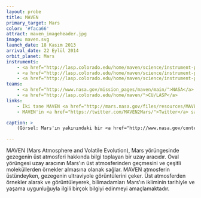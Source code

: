 ```yaml
---
layout: probe
title: MAVEN
primary_target: Mars
color: '#faca66'
attract: maven_imageheader.jpg
image: maven.svg
launch_date: 18 Kasım 2013
arrival_date: 22 Eylül 2014
orbit_planet: Mars
instruments:
    - <a href="http://lasp.colorado.edu/home/maven/science/instrument-package/">güneş rüzgarı ve iyonosfer sensörleri</a>
    - <a href="http://lasp.colorado.edu/home/maven/science/instrument-package/ngims/">spektrometre</a>
    - <a href="http://lasp.colorado.edu/home/maven/science/instrument-package/iuvs/">ultraviyole spektograf</a>
teams:
    - <a href="http://www.nasa.gov/mission_pages/maven/main/">NASA</a>
    - <a href="http://lasp.colorado.edu/home/maven/">CU/LASP</a>
links:
    - İki tane MAVEN <a href="http://mars.nasa.gov/files/resources/MAVEN_MSL_coloring_sheet.pdf">boyama kitabı</a> <a href="http://mars.nasa.gov/files/resources/MAVEN_at_Mars_coloring_sheet.pdf">kağıdı</a>
    - MAVEN'in <a href="https://twitter.com/MAVEN2Mars/">Twitter</a> sayfası

caption: >
    (Görsel: Mars'ın yakınındaki bir <a href="http://www.nasa.gov/content/goddard/maven-ultraviolet-image-of-comet-siding-spring-s-hydrogen-coma/">kuyrukluyıldızı saran hidrojenin</a> MAVEN tarafından çekilmiş ultraviyole görüntüsü, Laboratory for Atmospheric and Space Physics, University of Colorado; NASA)

---
```

MAVEN (Mars Atmosphere and Volatile Evolution), Mars yörüngesinde gezegenin üst atmosferi hakkında bilgi toplayan bir uzay aracıdır. Oval yörüngesi uzay aracının Mars'ın üst atmosferinden geçmesini ve çeşitli moleküllerden örnekler almasına olanak sağlar. MAVEN atmosferin üstündeyken, gezegenin ultraviyole görüntülerini çeker. Üst atmosferden örnekler alarak ve görüntüleyerek, bilimadamları Mars'ın ikliminin tarihiyle ve yaşama uygunluğuyla ilgili birçok bilgiyi edinmeyi amaçlamaktadır.